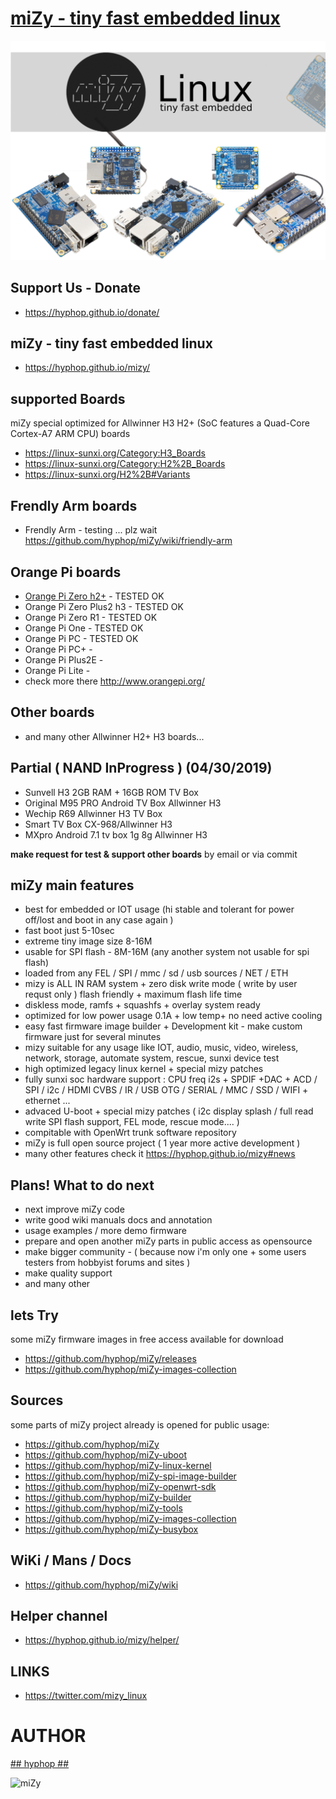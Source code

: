 # [miZy - tiny fast embedded linux](https://hyphop.github.io/mizy/)

![miZy - tiny fast embedded linux](pics/mizy_linux.gif)

## Support Us - Donate

+ https://hyphop.github.io/donate/

## miZy -  tiny fast embedded linux 

+ https://hyphop.github.io/mizy/

## supported Boards

miZy special optimized for Allwinner H3 H2+ (SoC features a Quad-Core Cortex-A7 ARM CPU) boards

+ https://linux-sunxi.org/Category:H3_Boards
+ https://linux-sunxi.org/Category:H2%2B_Boards
+ https://linux-sunxi.org/H2%2B#Variants

## Frendly Arm boards

+ Frendly Arm - testing ... plz wait https://github.com/hyphop/miZy/wiki/friendly-arm

## Orange Pi boards

+ [Orange Pi Zero h2+](pages/orange-pi-zero) - TESTED OK
+ Orange Pi Zero Plus2 h3 - TESTED OK
+ Orange Pi Zero R1 - TESTED OK
+ Orange Pi One	- TESTED OK
+ Orange Pi PC	- TESTED OK
+ Orange Pi PC+ - 
+ Orange Pi Plus2E -
+ Orange Pi Lite - 
+ check more there http://www.orangepi.org/

## Other boards

+ and many other Allwinner H2+ H3 boards...

## Partial ( NAND InProgress ) (04/30/2019)

+ Sunvell H3 2GB RAM + 16GB ROM TV Box
+ Original M95 PRO Android TV Box Allwinner H3
+ Wechip R69 Allwinner H3 TV Box 
+ Smart TV Box CX-968/Allwinner H3
+ MXpro Android 7.1 tv box 1g 8g Allwinner H3 

**make request for test & support other boards** by email or via commit

## miZy main features

+ best for embedded or IOT usage (hi stable and tolerant for power off/lost and boot in any case again )
+ fast boot just 5-10sec
+ extreme tiny image size 8-16M
+ usable for SPI flash - 8M-16M (any another system not usable for spi flash)
+ loaded from any  FEL / SPI / mmc / sd  / usb sources / NET / ETH 
+ mizy is ALL IN RAM system + zero disk write mode ( write by user requst only ) flash friendly + maximum flash life time
+ diskless mode, ramfs + squashfs + overlay system ready 
+ optimized for low power usage 0.1A + low temp+ no need active cooling
+ easy fast firmware image builder + Development kit - make custom firmware just for several minutes
+ mizy suitable for any usage like IOT, audio, music, video, wireless, network, storage, automate  system, rescue, sunxi device test
+ high optimized legacy linux kernel + special mizy patches
+ fully sunxi soc hardware support : CPU freq i2s + SPDIF +DAC + ACD / SPI / i2c / HDMI CVBS / IR / USB OTG / SERIAL / MMC / SSD /  WIFI + ethernet ... 
+ advaced U-boot  + special mizy patches ( i2c display splash /  full read write SPI flash support, FEL mode, rescue mode.... )
+ compitable with OpenWrt trunk software repository
+ miZy is full open source project ( 1 year more active development )
+ many other features check it https://hyphop.github.io/mizy#news

## Plans! What to do next

+ next improve miZy code
+ write good wiki manuals docs and annotation
+ usage examples / more demo firmware  
+ prepare and open another miZy parts in public access as opensource
+ make bigger community - ( because now i'm only one + some users testers from hobbyist forums and sites )
+ make quality support
+ and many other

## lets Try

some miZy firmware images in free access available for download

+ https://github.com/hyphop/miZy/releases
+ https://github.com/hyphop/miZy-images-collection

## Sources

some parts of miZy project already is opened for public usage: 

+ https://github.com/hyphop/miZy
+ https://github.com/hyphop/miZy-uboot
+ https://github.com/hyphop/miZy-linux-kernel
+ https://github.com/hyphop/miZy-spi-image-builder
+ https://github.com/hyphop/miZy-openwrt-sdk
+ https://github.com/hyphop/miZy-builder
+ https://github.com/hyphop/miZy-tools
+ https://github.com/hyphop/miZy-images-collection
+ https://github.com/hyphop/miZy-busybox


## WiKi / Mans / Docs

+ https://github.com/hyphop/miZy/wiki

## Helper channel

+ https://hyphop.github.io/mizy/helper/

## LINKS

+ https://twitter.com/mizy_linux


# AUTHOR

[## hyphop ##](https://hyphop.github.io/)

![miZy](pics/miZy.logo.bw128x64x2.png)
